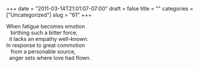 +++
date = "2011-03-14T21:01:07-07:00"
draft = false
title = ""
categories = ["Uncategorized"]
slug = "61"
+++

<p>When fatigue becomes emotion<br />   birthing such a bitter force,<br />  it lacks an empathy well-known.<br />In response to great commotion<br />   from a personable source,<br />  anger sets where love had flown.</p>
